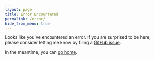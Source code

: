 ```yaml
---
layout: page
title: Error Encountered
permalink: /error/
hide_from_menu: true
---
```


Looks like you've encountered an error. If you are surprised to be here, please consider letting me know by filing a [GitHub issue](https://github.com/mide/mide.io/issues).

In the meantime, you can [go home](https://www.mide.io).
